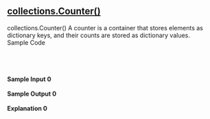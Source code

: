 ## **[collections.Counter()](https://www.hackerrank.com/challenges/collections-counter)** 
collections.Counter()
A counter is a container that stores elements as dictionary keys, and their counts are stored as dictionary values.<br>Sample Code<br><br><br><br><br>**Sample Input 0**<br><br>**Sample Output 0**<br><br>**Explanation 0**<br><br>